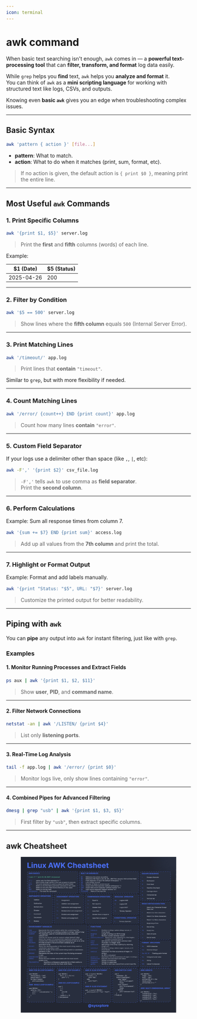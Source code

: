 ```yaml
---
icon: terminal
---
```


# awk command

When basic text searching isn't enough, `awk` comes in — a **powerful text-processing tool** that can **filter, transform, and format** log data easily.

While `grep` helps you **find** text, `awk` helps you **analyze and format** it.\
You can think of `awk` as a **mini scripting language** for working with structured text like logs, CSVs, and outputs.

Knowing even **basic `awk`** gives you an edge when troubleshooting complex issues.

***

## Basic Syntax

```bash
awk 'pattern { action }' [file...]
```

* **pattern**: What to match.
* **action**: What to do when it matches (print, sum, format, etc).

> If no action is given, the default action is `{ print $0 }`, meaning print the entire line.

***

## Most Useful `awk` Commands

### 1. Print Specific Columns

```bash
awk '{print $1, $5}' server.log
```

> Print the **first** and **fifth** columns (words) of each line.

Example:

| $1 (Date)  | $5 (Status) |
| ---------- | ----------- |
| 2025-04-26 | 200         |

***

### 2. Filter by Condition

```bash
awk '$5 == 500' server.log
```

> Show lines where the **fifth column** equals `500` (Internal Server Error).

***

### 3. Print Matching Lines

```bash
awk '/timeout/' app.log
```

> Print lines that **contain** `"timeout"`.

Similar to `grep`, but with more flexibility if needed.

***

### 4. Count Matching Lines

```bash
awk '/error/ {count++} END {print count}' app.log
```

> Count how many lines **contain** `"error"`.

***

### 5. Custom Field Separator

If your logs use a delimiter other than space (like `,`, `|`, etc):

```bash
awk -F',' '{print $2}' csv_file.log
```

> `-F','` tells `awk` to use comma as **field separator**.\
> Print the **second column**.

***

### 6. Perform Calculations

Example: Sum all response times from column 7.

```bash
awk '{sum += $7} END {print sum}' access.log
```

> Add up all values from the **7th column** and print the total.

***

### 7. Highlight or Format Output

Example: Format and add labels manually.

```bash
awk '{print "Status: "$5", URL: "$7}' server.log
```

> Customize the printed output for better readability.

***

## Piping with `awk`

You can **pipe** any output into `awk` for instant filtering, just like with `grep`.

### Examples

#### 1. Monitor Running Processes and Extract Fields

```bash
ps aux | awk '{print $1, $2, $11}'
```

> Show **user**, **PID**, and **command name**.

***

#### 2. Filter Network Connections

```bash
netstat -an | awk '/LISTEN/ {print $4}'
```

> List only **listening ports**.

***

#### 3. Real-Time Log Analysis

```bash
tail -f app.log | awk '/error/ {print $0}'
```

> Monitor logs live, only show lines containing `"error"`.

***

#### 4. Combined Pipes for Advanced Filtering

```bash
dmesg | grep "usb" | awk '{print $1, $3, $5}'
```

> First filter by `"usb"`, then extract specific columns.

***

## awk Cheatsheet

<figure><img src="../.gitbook/assets/awk_cheatsheet.jpeg" alt=""><figcaption></figcaption></figure>

